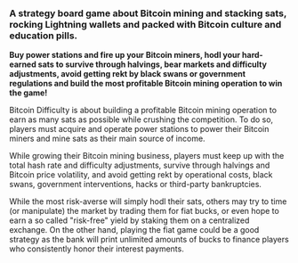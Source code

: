 ### A strategy board game about Bitcoin mining and stacking sats, rocking Lightning wallets and packed with Bitcoin culture and education pills.

**Buy power stations and fire up your Bitcoin miners, hodl your hard-earned sats to survive through halvings, bear 
markets and difficulty adjustments, avoid getting rekt by black swans or government regulations and build the most 
profitable Bitcoin mining operation to win the game!**

Bitcoin Difficulty is about building a profitable Bitcoin mining operation to earn as many sats as possible while 
crushing the competition. To do so, players must acquire and operate power stations to power their Bitcoin miners and 
mine sats as their main source of income.

While growing their Bitcoin mining business, players must keep up with the total hash rate and difficulty adjustments, 
survive through halvings and Bitcoin price volatility, and avoid getting rekt by operational costs, black swans, 
government interventions, hacks or third-party bankruptcies.

While the most risk-averse will simply hodl their sats, others may try to time (or manipulate) the market by trading 
them for fiat bucks, or even hope to earn a so called "risk-free" yield by staking them on a centralized exchange. On 
the other hand, playing the fiat game could be a good strategy as the bank will print unlimited amounts of bucks to 
finance players who consistently honor their interest payments.